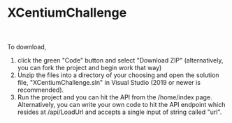 # XCentiumChallenge
<br/><br/>
To download, 
<ol>
<li>click the green "Code" button and select "Download ZIP" (alternatively, you can fork the project and begin work that way)</li>
<li>Unzip the files into a directory of your choosing and open the solution file, "XCentiumChallenge.sln" in Visual Studio (2019 or newer is recommended).</li>
<li>Run the project and you can hit the API from the /home/index page. Alternatively, you can write your own code to hit the API endpoint which resides at /api/LoadUrl and accepts a single input of string called "url".</li>
</ol>
